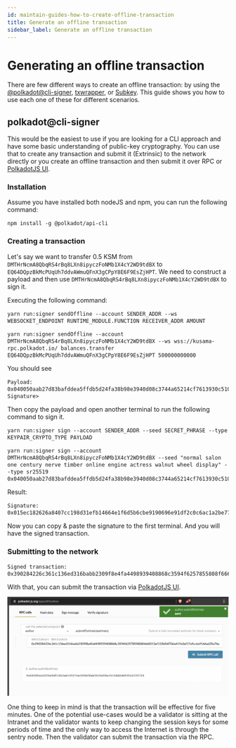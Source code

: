 ```yaml
---
id: maintain-guides-how-to-create-offline-transaction
title: Generate an offline transaction
sidebar_label: Generate an offline transaction
---
```


# Generating an offline transaction

There are few different ways to create an offline transaction: by using the [@polkadot@cli-signer](https://github.com/polkadot-js/tools/tree/master/packages/signer-cli), [txwrapper](https://github.com/paritytech/txwrapper), or [Subkey](https://github.com/paritytech/substrate/tree/master/bin/utils/subkey). This guide shows you how to use each one of these for different scenarios. 

## polkadot@cli-signer

This would be the easiest to use if you are looking for a CLI approach and have some basic understanding of public-key cryptography. You can use that to create any transaction and submit it (Extrinsic) to the network directly or you create an offline transaction and then submit it over RPC or [PolkadotJS UI](https://polkadot.js.org/apps/#/toolbox).


### Installation

Assume you have installed both nodeJS and npm, you can run the following command:

```
npm install -g @polkadot/api-cli
```
### Creating a transaction

Let's say we want to transfer 0.5 KSM from `DMTHrNcmA8QbqRS4rBq8LXn8ipyczFoNMb1X4cY2WD9tdBX` to `EQ64DQpzBkMcPUqUh7ddvAWmuQFnX3gCPpY8E6F9EsZjHPT`. We need to construct a payload and then use `DMTHrNcmA8QbqRS4rBq8LXn8ipyczFoNMb1X4cY2WD9tdBX` to sign it. 

Executing the following command:

```
yarn run:signer sendOffline --account SENDER_ADDR --ws WEBSOCKET_ENDPOINT RUNTIME_MODULE.FUNCTION RECEIVER_ADDR AMOUNT
```

```
yarn run:signer sendOffline --account DMTHrNcmA8QbqRS4rBq8LXn8ipyczFoNMb1X4cY2WD9tdBX --ws wss://kusama-rpc.polkadot.io/ balances.transfer EQ64DQpzBkMcPUqUh7ddvAWmuQFnX3gCPpY8E6F9EsZjHPT 500000000000

```

You should see 

```
Payload: 0x040050aab27d83bafddea5ffdb5d24fa38b98e3940d08c3744a65214cf7613930c51070088526a743501d0001a040000b0a8d493285c2df73290dfb7e61f870f17b41801197a149ca93654499ea3dafec37cfc20a7851d7139acd706cdc47a3abc6f8b23a28c7f72098138a09e15b4df
Signature> 
```

Then copy the payload and open another terminal to run the following command to sign it. 

```
yarn run:signer sign --account SENDER_ADDR --seed SECRET_PHRASE --type KEYPAIR_CRYPTO_TYPE PAYLOAD
```

```
yarn run:signer sign --account DMTHrNcmA8QbqRS4rBq8LXn8ipyczFoNMb1X4cY2WD9tdBX --seed "normal salon one century nerve timber online engine actress walnut wheel display" --type sr25519 0x040050aab27d83bafddea5ffdb5d24fa38b98e3940d08c3744a65214cf7613930c51070088526a742503cc001a040000b0a8d493285c2df73290dfb7e61f870f17b41801197a149ca93654499ea3dafe6d6b1c0764c0e434e8f690052c72777c916d50aef8185cd5f40d6200c3a557cb

```

Result:

```
Signature: 0x015ec182626a8407cc198d31efb14664e1f6d5b6cbe9190696e91df2c0c6ac1a2be7759be8533b56cd579a5f118dd3e490d7660abf40a3fafc9b10c4ae557ae584
```

Now you can copy & paste the signature to the first terminal. And you will have the signed transaction.

### Submitting to the network

```
Signed transaction:
0x390284226c361c136ed316babb2309f8e4fa4498939408868c3594f6257855808f666f015ec182626a8407cc198d31efb14664e1f6d5b6cbe9190696e91df2c0c6ac1a2be7759be8533b56cd579a5f118dd3e490d7660abf40a3fafc9b10c4ae557ae5843501d000040050aab27d83bafddea5ffdb5d24fa38b98e3940d08c3744a65214cf7613930c51070088526a74
```

With that, you can submit the transaction via [PolkadotJS UI](https://polkadot.js.org/apps/#/toolbox).


![offline transaction](assets/others/offline_transaction.jpg)


One thing to keep in mind is that the transaction will be effective for five minutes. One of the potential use-cases would be a validator is sitting at the Intranet and the validator wants to keep changing the session keys for some periods of time and the only way to access the Internet is through the sentry node. Then the validator can submit the transaction via the RPC. 
